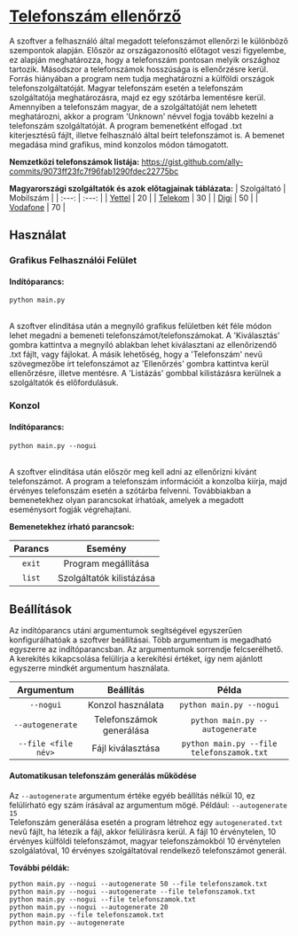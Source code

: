 # [Telefonszám ellenőrző](https://github.com/kovacs-balazs/gyvakk-telefonszam)

A szoftver a felhasználó által megadott telefonszámot ellenőrzi le különböző szempontok alapján. Először az országazonosító előtagot veszi figyelembe, ez alapján meghatározza, hogy a telefonszám pontosan melyik országhoz tartozik. Másodszor a telefonszámok hosszúsága is ellenőrzésre kerül. Forrás hiányában a program nem tudja meghatározni a külföldi országok telefonszolgáltatóját. Magyar telefonszám esetén a telefonszám szolgáltatója meghatározásra, majd ez egy szótárba lementésre kerül. Amennyiben a telefonszám magyar, de a szolgáltatóját nem lehetett meghatározni, akkor a program 'Unknown' névvel fogja tovább kezelni a telefonszám szolgáltatóját. A program bemenetként elfogad .txt kiterjesztésű fájlt, illetve felhasználó által beírt telefonszámot is. A bemenet megadása mind grafikus, mind konzolos módon támogatott. 

**Nemzetközi telefonszámok listája:**
https://gist.github.com/ally-commits/9073ff23fc7f96fab1290fdec22775bc

**Magyarországi szolgáltatók és azok előtagjainak táblázata:**
| Szolgáltató | Mobilszám |
| :---: | :---: |
| [Yettel](https://www.yettel.hu/) | 20 |
| [Telekom](https://www.telekom.hu/) | 30 |
| [Digi](https://digi.hu/) | 50 |
| [Vodafone](https://www.vodafone.hu/) | 70 |

## Használat

### Grafikus Felhasználói Felület
#### Indítóparancs:
```
python main.py
```
</br>
A szoftver elindítása után a megnyíló grafikus felületben két féle módon lehet megadni a bemeneti telefonszámot/telefonszámokat. A 'Kiválasztás' gombra kattintva a megnyíló ablakban lehet kiválasztani az ellenőrizendő .txt fájlt, vagy fájlokat. A másik lehetőség, hogy a 'Telefonszám' nevű szövegmezőbe írt telefonszámot az 'Ellenőrzés' gombra kattintva kerül ellenőrzésre, illetve mentésre. A 'Listázás' gombbal kilistázásra kerülnek a szolgáltatók és előfordulásuk.

### Konzol
#### Indítóparancs:
```
python main.py --nogui
```
</br>
A szoftver elindítása után először meg kell adni az ellenőrizni kívánt telefonszámot. A program a telefonszám információit a konzolba kiírja, majd érvényes telefonszám esetén a szótárba felvenni. Továbbiakban a bemenetekhez olyan parancsokat írhatóak, amelyek a megadott eseménysort fogják végrehajtani.

**Bemenetekhez írható parancsok:**

| Parancs | Esemény |
| :-------: | :-------: |
| `exit` | Program megállítása |
| `list` | Szolgáltatók kilistázása |

## Beállítások

Az indítóparancs utáni argumentumok segítségével egyszerűen konfigurálhatóak a szoftver beállításai. Több argumentum is megadható egyszerre az indítóparancsban. Az argumentumok sorrendje felcserélhető. A kerekítés kikapcsolása felülírja a kerekítési értéket, így nem ajánlott egyszerre mindkét argumentum használata.

| Argumentum | Beállítás | Példa |
| :---: | :---: | :---: |
| `--nogui` | Konzol használata | `python main.py --nogui` |
| `--autogenerate` | Telefonszámok generálása | `python main.py --autogenerate` |
| `--file <file név>` | Fájl kiválasztása | `python main.py --file telefonszamok.txt` |

#### Automatikusan telefonszám generálás működése
Az `--autogenerate` argumentum értéke egyéb beállítás nélkül 10, ez felülírható egy szám írásával az argumentum mögé. Például:&nbsp;`--autogenerate 15` </br>
Telefonszám generálása esetén a program létrehoz egy `autogenerated.txt` nevű fájlt, ha létezik a fájl, akkor felülírásra kerül. A fájl 10 érvénytelen, 10 érvényes külföldi telefonszámot, magyar telefonszámokból 10 érvénytelen szolgálatóval, 10 érvényes szolgáltatóval rendelkező telefonszámot generál.

**További példák:**
```
python main.py --nogui --autogenerate 50 --file telefonszamok.txt
python main.py --nogui --autogenerate --file telefonszamok.txt
python main.py --nogui --file telefonszamok.txt
python main.py --nogui --autogenerate 20
python main.py --file telefonszamok.txt
python main.py --autogenerate
```


